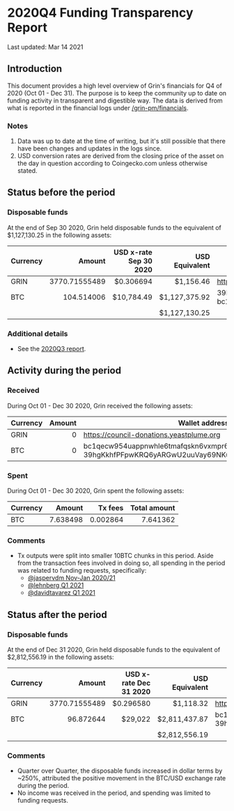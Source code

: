 # 2020Q4 Funding Transparency Report

Last updated: Mar 14 2021

## Introduction
This document provides a high level overview of Grin's financials for Q4 of 2020 (Oct 01 - Dec 31). The purpose is to keep the community up to date on funding activity in transparent and digestible way. The data is derived from what is reported in the financial logs under [/grin-pm/financials](https://github.com/mimblewimble/grin-pm/tree/master/financials).

### Notes

1. Data was up to date at the time of writing, but it's still possible that there have been changes and updates in the logs since.
2. USD conversion rates are derived from the closing price of the asset on the day in question according to Coingecko.com unless otherwise stated. 

## Status before the period

### Disposable funds

At the end of Sep 30 2020, Grin held disposable funds to the equivalent of $1,127,130.25 in the following assets:

Currency | Amount | USD x-rate Sep 30 2020 | USD Equivalent | Wallet address(es)
|---|---:|---:|---:|---|
GRIN | 3770.71555489 | $0.306694 | $1,156.46 | https://donations.grin-tech.org
BTC | 104.514006 | $10,784.49 | $1,127,375.92 | 39hgKkhfPFpwKRQ6yARGwU2uuVay69NKu4<br />bc1qecw954uappnwhle6tmafqskn6vxmpr6lmmuwfwldphfxplcshgnssy9kmx
| | | | $1,127,130.25 |

### Additional details
* See the [2020Q3 report](funding_transparency_2020Q3.md).

## Activity during the period

### Received

During Oct 01 - Dec 30 2020, Grin received the following assets: 

Currency | Amount | Wallet address(es)
|---|---:|---|
GRIN | 0 | https://council-donations.yeastplume.org
BTC | 0 | bc1qecw954uappnwhle6tmafqskn6vxmpr6lmmuwfwldphfxplcshgnssy9kmx <br/> 39hgKkhfPFpwKRQ6yARGwU2uuVay69NKu4

### Spent

During Oct 01 - Dec 30 2020, Grin spent the following assets:

Currency | Amount | Tx fees | Total amount |
|---|---:|---:|---:|
BTC|7.638498|0.002864|7.641362

### Comments
* Tx outputs were split into smaller 10BTC chunks in this period. Aside from the transaction fees involved in doing so, all spending in the period was related to funding requests, specifically:
   * [@jaspervdm Nov-Jan 2020/21](../../notes/20201020-meeting-governance.md#decision-approve-jaspervdm-funding-request)
   * [@lehnberg Q1 2021](../../notes/20201215-meeting-governance.md#decision-approve-lehnberg-funding-request)
   * [@davidtavarez Q1 2021](../../notes/20201222-meeting-development.md#decision-approve-dtavarez-funding-request)

## Status after the period

### Disposable funds

At the end of Dec 31 2020, Grin held disposable funds to the equivalent of $2,812,556.19 in the following assets:

Currency | Amount | USD x-rate Dec 31 2020 | USD Equivalent | Wallet address(es)
|---|---:|---:|---:|---|
GRIN | 3770.71555489 | $0.296580 | $1,118.32 | https://donations.grin-tech.org
BTC | 96.872644 | $29,022 | $2,811,437.87 | bc1qecw954uappnwhle6tmafqskn6vxmpr6lmmuwfwldphfxplcshgnssy9kmx<br />39hgKkhfPFpwKRQ6yARGwU2uuVay69NKu4
| | | | $2,812,556.19 |

### Comments
* Quarter over Quarter, the disposable funds increased in dollar terms by ~250%, attributed the positive movement in the BTC/USD exchange rate during the period.
* No income was received in the period, and spending was limited to funding requests.